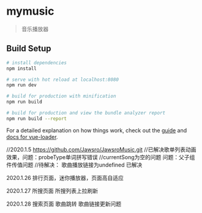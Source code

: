 # mymusic

> 音乐播放器

## Build Setup

``` bash
# install dependencies
npm install

# serve with hot reload at localhost:8080
npm run dev

# build for production with minification
npm run build

# build for production and view the bundle analyzer report
npm run build --report
```

For a detailed explanation on how things work, check out the [guide](http://vuejs-templates.github.io/webpack/) and [docs for vue-loader](http://vuejs.github.io/vue-loader).

//2020.1.5   https://github.com/Jawsro/JawsroMusic.git
//已解决歌单列表动画效果，问题：probeType单词拼写错误
//currentSong为空的问题 问题：父子组件传值问题
//待解决：
歌曲播放链接为undefined
已解决

2020.1.26 
排行页面，迷你播放器，页面高自适应

2020.1.27
所搜页面 所搜列表上拉刷新

2020.1.28
搜索页面  歌曲跳转  歌曲链接更新问题